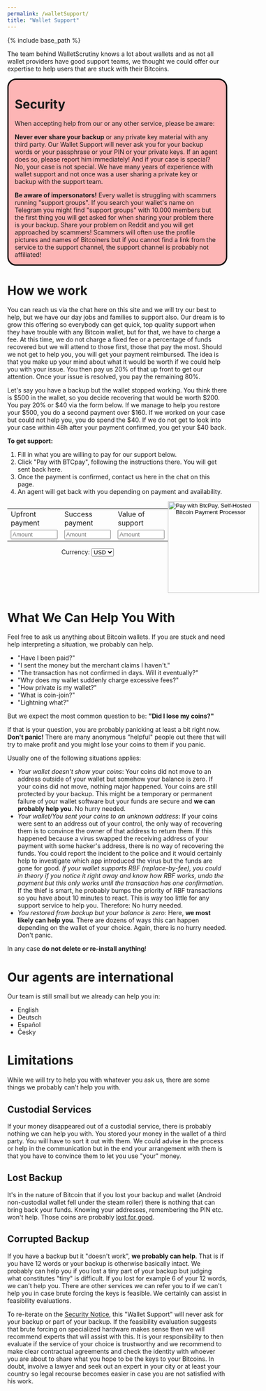 ```yaml
---
permalink: /walletSupport/
title: "Wallet Support"
---
```


{% include base_path %}

The team behind WalletScrutiny knows a lot about wallets and as not all wallet
providers have good support teams, we thought we could offer our expertise to
help users that are stuck with their Bitcoins.

<div style="border: solid 3px black; border-radius: 20px; background: #fdb5b5;
margin-bottom: 1em">
<div style="margin: 1em">
<h1 id="security">Security</h1>

<p>When accepting help from our or any other service, please be aware:</p>

<p><strong>Never ever share your backup</strong> or any private key
material with any third party. Our Wallet
Support will never ask you for your backup words or your passphrase or your
PIN or your private keys. If an agent does so, please report him immediately!
And if your case is special? No, your case is not special. We have many years of
experience with wallet support and not once was a user sharing a private key or
backup with the support team.</p>

<p><strong>Be aware of impersonators!</strong> Every wallet is struggling with
scammers running "support groups". If you search your wallet's name on Telegram
you might find "support groups" with 10.000 members but the first thing you will
get asked for when sharing your problem there is your backup. Share your problem on
Reddit and you will get approached by scammers! Scammers will often use the
profile pictures and names of Bitcoiners but if you cannot find a link from the
service to the support channel, the support channel is probably not affiliated!</p>
</div>
</div>

# How we work

You can reach us via the chat here on this site and we will try our best to help,
but we have our day jobs and families to support also. Our dream is to grow this
offering so everybody can get quick, top quality support when they have trouble with
any Bitcoin wallet, but for that, we have to charge a fee. At this time, we do
not charge a fixed fee or a percentage of funds recovered but we will attend to
those first, those that pay the most. Should we not get to help you, you will get
your payment reimbursed. The idea is that you make up your mind about what it
would be worth if we could help you with your issue. You then pay us 20% of that
up front to get our attention. Once your issue is resolved, you pay the
remaining 80%.

Let's say you have a backup but the wallet stopped working. You think there is
$500 in the wallet, so you decide recovering that would be worth $200. You pay
20% or $40 via the form below. If we manage to help you restore your $500, you
do a second payment over $160. If we worked on your case but could not help you,
you do spend the $40. If we do not get to look into your case within 48h after
your payment confirmed, you get your $40 back.

**To get support:**

1. Fill in what you are willing to pay for our support below.
1. Click "Pay with BTCpay", following the instructions there. You will get sent
   back here.
1. Once the payment is confirmed, contact us here in the chat on this page.
1. An agent will get back with you depending on payment and availability.

<script type="text/javascript">
  var orderId = "c" + (100000000000 * Math.random()).toFixed();

  function getOnlineChatAPI() {
    return new Promise(resolve => {
      if (window.$chatwoot && window.$chatwoot.hasLoaded) {
        resolve(window.$chatwoot)
      } else {
        setTimeout(function() {
          resolve(getOnlineChatAPI())
        }, 100)
      }
    })
  }

  // intercept payment form submit. Validate if amount is provided and show
  // warning if not.
  // tag the chat with the orderId that also gets submitted to btcPayServer
  // treat failure to tag as warning. We have the user's email address and can
  // provide support either way.
  function addFormSubmitInterception() {
    $('#payForm').submit(async function(e) {
      // we have to prevent default before going async with "await"
      e.preventDefault()
      if (update(1)) {
        var amount = $("#btcpay-input-price_7826565_1")[0].value
        var chatAPI = await getOnlineChatAPI()
        console.log("adding orderId " + orderId)
        var v = {
          orderId: orderId,
          state: "invoiced",
          amount: amount
        }
        console.log(v)
        chatAPI.setLabel("maybepaid")
        chatAPI.setCustomAttributes(v)
        setTimeout(function() {
          $('#payForm').off('submit')
          $('#payForm').submit()
        }, 300)
      }
      return false
    })
  }

  window.addEventListener("load", function() {
    $("[name='orderId']")[0].value = orderId;
    addFormSubmitInterception()
  })
  
  // The amount can be set in 3 inputs. Here, the input gets validated and the
  // other two inputs get updated accordingly.
  function update(id) {
    var amount = $('#btcpay-input-price_7826565_' + id).val()
    var validated = true
    if (!amount.match(/^[\.0-9]+$/) || amount <= 0) {
      validated = false
      $('#enterAmount').hide("fast", function() { $(this).show("fast")})
    } else {
      $('#enterAmount').hide("fast")
    }
    switch (id) {
      case 1:
        $('#btcpay-input-price_7826565_2').val(amount * 4)
        $('#btcpay-input-price_7826565_3').val(amount * 5)
        break
      case 2:
        $('#btcpay-input-price_7826565_1').val(amount / 4)
        $('#btcpay-input-price_7826565_3').val(amount / 4 * 5)
        break
      case 3:
        $('#btcpay-input-price_7826565_1').val(amount / 5)
        $('#btcpay-input-price_7826565_2').val(amount / 5 * 4)
        break
    }
    return validated
  }
</script>

<form id="payForm" method="POST" action="https://pos.btcpay.nz/api/v1/invoices" class="btcpay-form btcpay-form--block" style="display:flex">
  <input type="hidden" name="storeId" value="2KNSmcv9UpkYPmCnn4iR5McDR4kkNnhiFyC3grxPSZwx" />
  <input type="hidden" name="orderId" value="" />
  <input type="hidden" name="checkoutDesc" value="Wallet Support by WalletScrutiny.com" />
  <input type="hidden" name="serverIpn" value="{{ base_path }}/invoiceCB/">
  <input type="hidden" name="browserRedirect" value="{{ base_path }}/walletSupport/">
  <div style="text-align:center">
    <table>
      <tr><td>Upfront payment</td><td>Success payment</td><td>Value of support</td></tr>
      <tr><td>
        <input id='btcpay-input-price_7826565_1' name="price" type="text"
          style="width: 8em;" onInput="update(1)" placeholder="Amount" />
      </td><td>
        <input id='btcpay-input-price_7826565_2' type="text"
          style="width: 8em;" onInput="update(2)" placeholder="Amount" />
      </td><td>
        <input id='btcpay-input-price_7826565_3' type="text"
          style="width: 8em;" onInput="update(3)" placeholder="Amount" />
      </td></tr>
    </table>
    <div id="enterAmount" style="color:red;text-align:center;display:none">(please enter amount)</div>
    Currency:
    <select name="currency" style="display:inline">
      <option value="USD" selected>USD</option>
      <option value="GBP">GBP</option>
      <option value="EUR">EUR</option>
      <option value="BTC">BTC</option>
    </select>
  </div>
  <input type="image" class="submit" name="submit" src="https://pos.btcpay.nz/img/paybutton/pay.svg" style="width:209px" alt="Pay with BtcPay, Self-Hosted Bitcoin Payment Processor">
</form>

# What We Can Help You With

Feel free to ask us anything about Bitcoin wallets. If you are stuck and need
help interpreting a situation, we probably can help. 

* "Have I been paid?"
* "I sent the money but the merchant claims I haven't."
* "The transaction has not confirmed in days. Will it eventually?"
* "Why does my wallet suddenly charge excessive fees?"
* "How private is my wallet?"
* "What is coin-join?"
* "Lightning what?"

But we expect the most common question to be: **"Did I lose my coins?"**

If that is your question, you are probably panicking at least a bit right now.
**Don't panic!** There are many anonymous "helpful" people out there that will
try to make profit and you might lose your coins to them if you panic.

Usually one of the following situations applies:

* *Your wallet doesn't show your coins*: Your coins did not move to an address
  outside of your wallet but somehow your balance is zero. If your coins did not
  move, nothing major happened. Your coins are still protected by your backup.
  This might be a temporary or permanent failure of your wallet software but
  your funds are secure and **we can probably help you**. No hurry needed.
* *Your wallet/You sent your coins to an unknown address*: If your coins were
  sent to an address out of your control, the only way of recovering them is to
  convince the owner of that address to return them. If this happened because a
  virus swapped the receiving address of your payment with some hacker's
  address, there is no way of recovering the funds. You could report the
  incident to the police and it would certainly help to investigate which app
  introduced the virus but the funds are gone for good. *If your wallet supports
  RBF (replace-by-fee), you could in theory if you notice it right away and know
  how RBF works, undo the payment but this only works until the transaction has
  one confirmation.* If the thief is smart, he probably bumps the priority of
  RBF transactions so you have about 10 minutes to react. This is way too little
  for any support service to help you. Therefore: No hurry needed.
* *You restored from backup but your balance is zero*: Here, **we most likely
  can help you**. There are dozens of ways this can happen depending on the
  wallet of your choice. Again, there is no hurry needed. Don't panic.

In any case **do not delete or re-install anything**!

# Our agents are international

Our team is still small but we already can help you in:

* English
* Deutsch
* Español
* Česky

# Limitations

While we will try to help you with whatever you ask us, there are some things we
probably can't help you with.

## Custodial Services

If your money disappeared out of a custodial service, there is probably nothing
we can help you with. You stored your money in the wallet of a third party. You
will have to sort it out with them. We could advise in the process or help in
the communication but in the end your arrangement with them is that you have to
convince them to let you use "your" money.

## Lost Backup

It's in the nature of Bitcoin that if you lost your backup and wallet (Android
non-custodial wallet fell under the steam roller) there is
nothing that can bring back your funds. Knowing your addresses, remembering the
PIN etc. won't help. Those coins are probably
[lost for good](https://www.google.com/search?q=list+of+lost+bitcoins).

## Corrupted Backup

If you have a backup but it "doesn't work", **we probably can help**. That is if
you have 12 words or your backup is otherwise basically intact. We probably can
help you if you lost a tiny part of your backup but judging what constitutes
"tiny" is difficult. If you lost for example 6 of your 12 words, we can't help
you. There are other services we can refer you to if we can't help you in case
brute forcing the keys is feasible. We certainly can assist in feasibility
evaluations.

To re-iterate on the [Security Notice](#security), this "Wallet Support" will
never ask for your backup or part of your backup. If the feasibility evaluation
suggests that brute forcing on specialized hardware makes sense then we will
recommend experts that will assist with this. It is your responsibility to then
evaluate if the service of your choice is trustworthy and we recommend to make
clear contractual agreements and check the identity with whoever you are about
to share what you hope to be the keys to your Bitcoins. In doubt, involve a lawyer
and seek out an expert in your city or at least your country so legal recourse
becomes easier in case you are not satisfied with his work.
